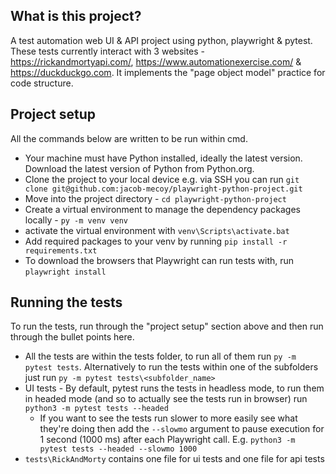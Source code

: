 ## What is this project?

A test automation web UI & API project using python, playwright & pytest. These tests currently interact with 3 websites - https://rickandmortyapi.com/, https://www.automationexercise.com/ & https://duckduckgo.com. It implements the "page object model" practice for code structure. 

## Project setup

All the commands below are written to be run within cmd.

- Your machine must have Python installed, ideally the latest version. Download the latest version of Python from Python.org.
- Clone the project to your local device e.g. via SSH you can run `git clone git@github.com:jacob-mecoy/playwright-python-project.git` 
- Move into the project directory - `cd playwright-python-project`
- Create a virtual environment to manage the dependency packages locally - `py -m venv venv`
- activate the virtual environment with `venv\Scripts\activate.bat`
- Add required packages to your venv by running `pip install -r requirements.txt`
- To download the browsers that Playwright can run tests with, run `playwright install`

## Running the tests

To run the tests, run through the "project setup" section above and then run through the bullet points here.

- All the tests are within the tests folder, to run all of them run `py -m pytest tests`. Alternatively to run the tests within one of the subfolders just run `py -m pytest tests\<subfolder_name>`
- UI tests - By default, pytest runs the tests in headless mode, to run them in headed mode (and so to actually see the tests run in browser) run `python3 -m pytest tests --headed`
  - If you want to see the tests run slower to more easily see what they're doing then add the `--slowmo` argument to pause execution for 1 second (1000 ms) after each Playwright call. E.g. `python3 -m pytest tests --headed --slowmo 1000`
- `tests\RickAndMorty` contains one file for ui tests and one file for api tests